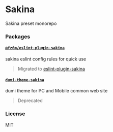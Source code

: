 # Sakina

Sakina preset monorepo

### Packages

#### [`@fz6m/eslint-plugin-sakina`](./packages/eslint-plugin-sakina)

sakina eslint config rules for quick use

> Migrated to [eslint-plugin-sakina](https://github.com/xn-sakina/eslint-plugin-sakina)

#### [`dumi-theme-sakina`](./packages/dumi-theme-sakina)

dumi theme for PC and Mobile common web site

> Deprecated

### License

MIT
